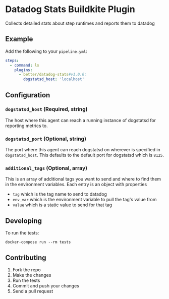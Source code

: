 # Datadog Stats Buildkite Plugin

Collects detailed stats about step runtimes and reports them to datadog

## Example

Add the following to your `pipeline.yml`:

```yml
steps:
  - command: ls
    plugins:
      - better/datadog-stats#v1.0.0:
        dogstatsd_host: 'localhost'
```

## Configuration

### `dogstatsd_host` (Required, string)

The host where this agent can reach a running instance of dogstatsd for
reporting metrics to.

### `dogstatsd_port` (Optional, string)

The port where this agent can reach dogstatsd on wherever is specified
in `dogstatsd_host`. This defaults to the default port for dogstatsd
which is `8125`.

### `additional_tags` (Optional, array)

This is an array of additional tags you want to send and where to find
them in the environment variables. Each entry is an object with
properties

* `tag` which is the tag name to send to datadog
* `env_var` which is the environment variable to pull the tag's value from
* `value` which is a static value to send for that tag

## Developing

To run the tests:

```shell
docker-compose run --rm tests
```

## Contributing

1. Fork the repo
2. Make the changes
3. Run the tests
4. Commit and push your changes
5. Send a pull request
